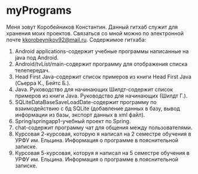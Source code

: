 # myPrograms
Меня зовут Коробейников Константин. Данный гитхаб служит для хранения моих проектов. Связаться со мной можно по электронной почте kkorobeynikov92@mail.ru.
Содержимое гитхаба:
1. Android applications-содержит учебные программы написанные на java под Android.
2. Android/tvList/main-содержит программу для отображения списка телепередач.
3. Head First Java-содержит список примеров из книги Head First Java (Сьерра К., Бейтс Б.).
4. Java. Руководство для начинающих Шилдт-содержит список примеров из книги Java. Руководство для начинающих (Шилдт Г.).
5. SQLiteDataBaseSaveLoadDate-содержит программу по взаимодействию с бд SQLite (добавление данных в базу, вывод информации из базы, экспорт данных в xml файл).
6. Spring/springapp1-учебный проект по Spring.
7. chat-содержит программу чат для общения между пользователями.
8. Курсовая 2-курсовая, которую я написал на 2 семестре обучения в УРФУ им. Ельцина. Информация о программе в пояснительной записке.
9. Курсовая 5-курсовая, которуя я написал на 5 семестре обучения в УРФУ им. Ельцина. Информация о программе в пояснительной записке.
